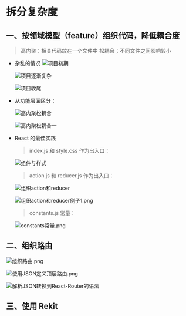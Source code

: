# 拆分复杂度

## 一、按领域模型（feature）组织代码，降低耦合度

> 高内聚：相关代码放在一个文件中
> 松耦合；不同文件之间影响较小

- 杂乱的情况
  ![项目初期](images/项目初期.png)

  ![项目逐渐复杂](images/项目逐渐复杂.png)

  ![项目收尾](images/项目收尾.png)

- 从功能层面区分：

  ![高内聚松耦合](images/高内聚松耦合.png)

  ![高内聚松耦合一](images/高内聚松耦合一.png)

- React 的最佳实践

  > index.js 和 style.css 作为出入口：

  ![组件与样式](images/组件与样式.png)

  > action.js 和 reducer.js 作为出入口：

  ![组织action和reducer](images/组织action和reducer.png)

  ![组织action和reducer例子1.png](images/组织action和reducer例子1.png)

  > constants.js 常量：

  ![constants常量.png](images/constants常量.png)

## 二、组织路由

![组织路由.png](images/组织路由.png)

![使用JSON定义顶层路由.png](images/使用JSON定义顶层路由.png)

![解析JSON转换到React-Router的语法](images/解析JSON转换到React-Router的语法.png)

## 三、使用 Rekit
